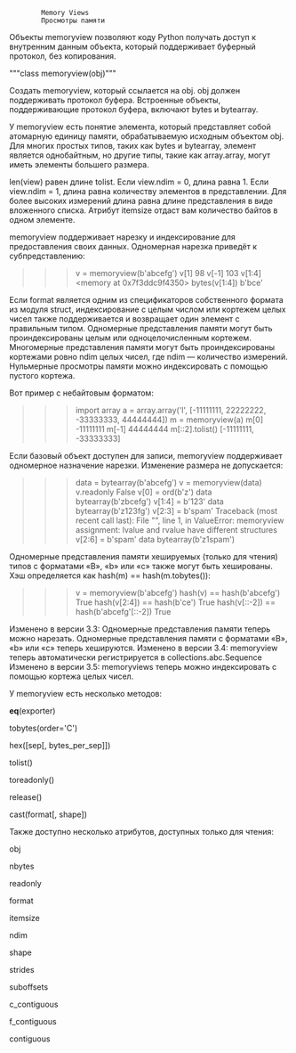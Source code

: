             Memory Views
            Просмотры памяти

Объекты memoryview позволяют коду Python получать доступ к внутренним данным объекта,
который поддерживает буферный протокол, без копирования.

"""class memoryview(obj)"""

Создать memoryview, который ссылается на obj. obj должен поддерживать протокол буфера.
Встроенные объекты, поддерживающие протокол буфера, включают bytes и bytearray.

У memoryview есть понятие элемента, который представляет собой атомарную единицу
памяти, обрабатываемую исходным объектом obj. Для многих простых типов, таких как
bytes и bytearray, элемент является однобайтным, но другие типы, такие как
array.array, могут иметь элементы большего размера.

len(view) равен длине tolist. Если view.ndim = 0, длина равна 1. Если view.ndim = 1,
длина равна количеству элементов в представлении. Для более высоких измерений длина
равна длине представления в виде вложенного списка. Атрибут itemsize отдаст вам
количество байтов в одном элементе.

memoryview поддерживает нарезку и индексирование для предоставления своих данных.
Одномерная нарезка приведёт к субпредставлению:

>>> v = memoryview(b'abcefg')
>>> v[1]
98
>>> v[-1]
103
>>> v[1:4]
<memory at 0x7f3ddc9f4350>
>>> bytes(v[1:4])
b'bce'

Если format является одним из спецификаторов собственного формата из модуля struct,
индексирование с целым числом или кортежем целых чисел также поддерживается и возвращает
один элемент с правильным типом. Одномерные представления памяти могут быть
проиндексированы целым или одноцелочисленным кортежем. Многомерные представления памяти
могут быть проиндексированы кортежами ровно ndim целых чисел, где ndim — количество
измерений. Нульмерные просмотры памяти можно индексировать с помощью пустого кортежа.

Вот пример с небайтовым форматом:

>>> import array
>>> a = array.array('l', [-11111111, 22222222, -33333333, 44444444])
>>> m = memoryview(a)
>>> m[0]
-11111111
>>> m[-1]
44444444
>>> m[::2].tolist()
[-11111111, -33333333]

Если базовый объект доступен для записи, memoryview поддерживает одномерное назначение
нарезки. Изменение размера не допускается:

>>> data = bytearray(b'abcefg')
>>> v = memoryview(data)
>>> v.readonly
False
>>> v[0] = ord(b'z')
>>> data
bytearray(b'zbcefg')
>>> v[1:4] = b'123'
>>> data
bytearray(b'z123fg')
>>> v[2:3] = b'spam'
Traceback (most recent call last):
  File "<stdin>", line 1, in <module>
ValueError: memoryview assignment: lvalue and rvalue have different structures
>>> v[2:6] = b'spam'
>>> data
bytearray(b'z1spam')

Одномерные представления памяти хешируемых (только для чтения) типов с форматами «B», «b»
или «c» также могут быть хешированы. Хэш определяется как hash(m) == hash(m.tobytes()):

>>> v = memoryview(b'abcefg')
>>> hash(v) == hash(b'abcefg')
True
>>> hash(v[2:4]) == hash(b'ce')
True
>>> hash(v[::-2]) == hash(b'abcefg'[::-2])
True

Изменено в версии 3.3: Одномерные представления памяти теперь можно нарезать. Одномерные
представления памяти с форматами «B», «b» или «c» теперь хешируются.
Изменено в версии 3.4: memoryview теперь автоматически регистрируется в
collections.abc.Sequence
Изменено в версии 3.5: memoryviews теперь можно индексировать с помощью кортежа целых чисел.

У memoryview есть несколько методов:

__eq__(exporter)

tobytes(order='C')

hex([sep[, bytes_per_sep]])

tolist()

toreadonly()

release()

cast(format[, shape])

Также доступно несколько атрибутов, доступных только для чтения:

obj

nbytes

readonly

 format
 
itemsize

ndim

shape

strides

suboffsets

c_contiguous

f_contiguous

contiguous